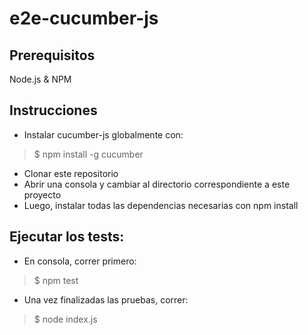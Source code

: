 # e2e-cucumber-js

## Prerequisitos 
Node.js & NPM

## Instrucciones 
- Instalar cucumber-js globalmente con: 
> $ npm install -g cucumber 
- Clonar este repositorio 
- Abrir una consola y cambiar al directorio correspondiente a este proyecto 
- Luego, instalar todas las dependencias necesarias con npm install

## Ejecutar los tests: 
- En consola, correr primero: 
> $ npm test 
- Una vez finalizadas las pruebas, correr: 
> $ node index.js
